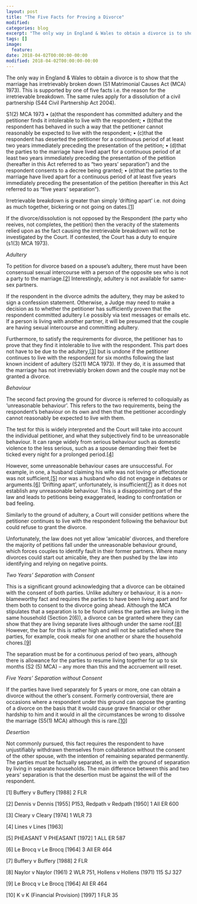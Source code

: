 ```yaml
---
layout: post
title: "The Five Facts for Proving a Divorce"
modified:
categories: blog
excerpt: "The only way in England & Wales to obtain a divorce is to show that the marriage has irretrievably broken down (S1 Matrimonial Causes Act (MCA) 1973). This is supported by one of five facts i.e. the reason for the irretrievable breakdown."
tags: []
image:
  feature:
date: 2018-04-02T00:00:00-00:00
modified: 2018-04-02T00:00:00-00:00
---
```


The only way in England & Wales to obtain a divorce is to show that the marriage has irretrievably broken down (S1 Matrimonial Causes Act (MCA) 1973). This is supported by one of five facts i.e. the reason for the irretrievable breakdown. The same rules apply for a dissolution of a civil partnership (S44 Civil Partnership Act 2004).

S1(2) MCA 1973
•	(a)that the respondent has committed adultery and the petitioner finds it intolerable to live with the respondent; 
•	(b)that the respondent has behaved in such a way that the petitioner cannot reasonably be expected to live with the respondent; 
•	(c)that the respondent has deserted the petitioner for a continuous period of at least two years immediately preceding the presentation of the petition; 
•	(d)that the parties to the marriage have lived apart for a continuous period of at least two years immediately preceding the presentation of the petition (hereafter in this Act referred to as “two years’ separation”) and the respondent consents to a decree being granted; 
•	(e)that the parties to the marriage have lived apart for a continuous period of at least five years immediately preceding the presentation of the petition (hereafter in this Act referred to as “five years’ separation”).

Irretrievable breakdown is greater than simply ‘drifting apart’ i.e. not doing as much together, bickering or not going on dates.[[1]](#1)

If the divorce/dissolution is not opposed by the Respondent (the party who reeives, not completes, the petition) then the veracity of the statements relied upon as the fact causing the irretrievable breakdown will not be investigated by the Court. If contested, the Court has a duty to enquire (s1(3) MCA 1973).

*Adultery*

To petition for divorce based on a spouse’s adultery, there must have been consensual sexual intercourse with a person of the opposite sex who is not a party to the marriage.[[2]](#2) Interestingly, adultery is not available for same-sex partners. 

If the respondent in the divorce admits the adultery, they may be asked to sign a confession statement. Otherwise, a Judge may need to make a decision as to whether the petitioner has sufficiently proven that the respondent committed adultery I.e possibly via text messages or emails etc. If a person is living with another partner, it will be presumed that the couple are having sexual intercourse and committing adultery.

Furthermore, to satisfy the requirements for divorce, the petitioner has to prove that they find it intolerable to live with the respondent. This part does not have to be due to the adultery,[[3]](#3) but is undone if the petitioner continues to live with the respondent for six months following the last known incident of adultery (S2(1) MCA 1973). If they do, it is assumed that the marriage has not irretreviably broken down and the couple may not be granted a divorce. 

*Behaviour*

The second fact proving the ground for divorce is referred to colloquially as ‘unreasonable behaviour’. This refers to the two requirements, being the respondent’s behaviour on its own and then that the petitioner accordingly cannot reasonably be expected to live with them. 

The test for this is widely interpreted and the Court will take into account the individual petitioner, and what they subjectively find to be unreasonable behaviour. It can range widely from serious behaviour such as  domestic violence to the less serious, such as a spouse demanding their feet be ticked every night for a prolonged period.[[4]](#4)

However, some unreasonable behaviour cases are unsuccessful. For example, in one, a husband claiming his wife was not loving or affectionate was not sufficient,[[5]](#5) nor was a husband who did not engage in debates or arguments.[[6]](#6) ‘Drifting apart’, unfortunately, is insufficient[[7]](#7) as it does not establish any unreasonable behaviour. This is a disappointing part of the law and leads to petitions being exaggerated, leading to confrontation or bad feeling.

Similarly to the ground of adultery, a Court will consider petitions where the petitioner continues to live with the respondent following the behaviour but could refuse to grant the divorce.

Unfortunately, the law does not yet allow ‘amicable’ divorces, and therefore the majority of petitions fall under the unreasonable behaviour ground, which forces couples to identify fault in their former partners. Where many divorces could start out amicable, they are then pushed by the law into identifying and relying on negative points.

*Two Years’ Separation with Consent*

This is a significant ground acknowledging that a divorce can be obtained with the consent of both parties. Unlike adultery or behaviour, it is a non-blameworthy fact and requires the parties to have been living apart and for them both to consent to the divorce going ahead. Although the MCA stipulates that a separation is to be found unless the parties are living in the same household (Section 2(6)), a divorce can be granted where they can show that they are living separate lives although under the same roof.[[8]](#8) However, the bar for this is rather high and will not be satisfied where the parties, for example, cook meals for one another or share the household chores.[[9]](#9) 

The separation must be for a continuous period of two years, although there is allowance for the parties to resume living together for up to six months (S2 (5) MCA) – any more than this and the accruement will reset.

*Five Years’ Separation without Consent*

If the parties have lived separately for 5 years or more, one can obtain a divorce without the other’s consent. Formerly controversial, there are occasions where a respondent under this ground can oppose the granting of a divorce on the basis that it would cause grave financial or other hardship to him and it would in all the circumstances be wrong to dissolve the marriage (S5(1) MCA) although this is rare.[[10]](#10) 

*Desertion*

Not commonly pursued, this fact requires the respondent to have unjustifiably withdrawn themselves from cohabitation without the consent of the other spouse, with the intention of remaining separated permanently. The parties must be factually separated, as in with the ground of separation by living in separate households. The main difference between this and two years’ separation is that the desertion must be against the will of the respondent.




<a name="1">[1]</a> Buffery v Buffery [1988] 2 FLR

<a name="2">[2]</a> Dennis v Dennis [1955] P153, Redpath v Redpath [1950] 1 All ER 600

<a name="3">[3]</a> Cleary v Cleary [1974] 1 WLR 73

<a name="4">[4]</a> Lines v Lines [1963]

<a name="5">[5]</a> PHEASANT V PHEASANT [1972] 1 ALL ER 587

<a name="6">[6]</a> Le Brocq v Le Brocq [1964] 3 All ER 464

<a name="7">[7]</a> Buffery v Buffery [1988] 2 FLR

<a name="8">[8]</a> Naylor v Naylor (1961) 2 WLR 751, Hollens v Hollens (1971) 115 SJ 327

<a name="9">[9]</a> Le Brocq v Le Brocq [1964] All ER 464

<a name="10">[10]</a> K v K (Financial Provision) [1997] 1 FLR 35
